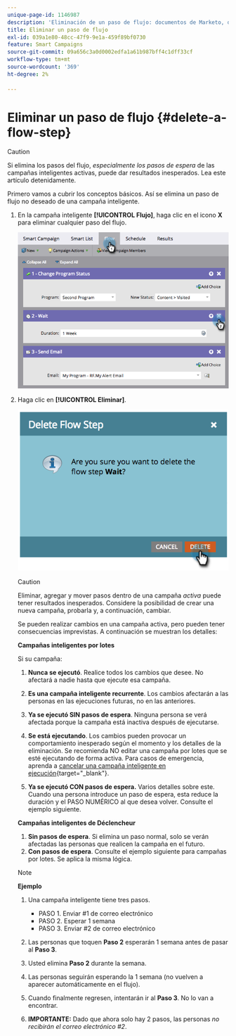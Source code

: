 ```yaml
---
unique-page-id: 1146987
description: 'Eliminación de un paso de flujo: documentos de Marketo, documentación del producto'
title: Eliminar un paso de flujo
exl-id: 039a1e80-48cc-47f9-9e1a-459f89bf0730
feature: Smart Campaigns
source-git-commit: 09a656c3a0d0002edfa1a61b987bff4c1dff33cf
workflow-type: tm+mt
source-wordcount: '369'
ht-degree: 2%

---
```


# Eliminar un paso de flujo {#delete-a-flow-step}

>[!CAUTION]
>
>Si elimina los pasos del flujo, _especialmente los pasos de espera_ de las campañas inteligentes activas, puede dar resultados inesperados. Lea este artículo detenidamente.

Primero vamos a cubrir los conceptos básicos. Así se elimina un paso de flujo no deseado de una campaña inteligente.

1. En la campaña inteligente **[!UICONTROL Flujo]**, haga clic en el icono **X** para eliminar cualquier paso del flujo.

   ![](assets/delete-a-flow-step-1.png)

1. Haga clic en **[!UICONTROL Eliminar]**.

   ![](assets/delete-a-flow-step-2.png)

   >[!CAUTION]
   >
   >Eliminar, agregar y mover pasos dentro de una campaña _activa_ puede tener resultados inesperados. Considere la posibilidad de crear una nueva campaña, probarla y, a continuación, cambiar.

   Se pueden realizar cambios en una campaña activa, pero pueden tener consecuencias imprevistas. A continuación se muestran los detalles:

   **Campañas inteligentes por lotes**

   Si su campaña:

   1. **Nunca se ejecutó**. Realice todos los cambios que desee. No afectará a nadie hasta que ejecute esa campaña.
   1. **Es una campaña inteligente recurrente**. Los cambios afectarán a las personas en las ejecuciones futuras, no en las anteriores.
   1. **Ya se ejecutó SIN pasos de espera**. Ninguna persona se verá afectada porque la campaña está inactiva después de ejecutarse.
   1. **Se está ejecutando**. Los cambios pueden provocar un comportamiento inesperado según el momento y los detalles de la eliminación. Se recomienda NO editar una campaña por lotes que se esté ejecutando de forma activa. Para casos de emergencia, aprenda a [cancelar una campaña inteligente en ejecución](/help/marketo/product-docs/core-marketo-concepts/smart-campaigns/using-smart-campaigns/abort-a-smart-campaign.md){target="_blank"}.

   1. **Ya se ejecutó CON pasos de espera.** Varios detalles sobre este.
Cuando una persona introduce un paso de espera, esta reduce la duración y el PASO NUMÉRICO al que desea volver. Consulte el ejemplo siguiente.

   **Campañas inteligentes de Déclencheur**

   1. **Sin pasos de espera**. Si elimina un paso normal, solo se verán afectadas las personas que realicen la campaña en el futuro.
   1. **Con pasos de espera**. Consulte el ejemplo siguiente para campañas por lotes. Se aplica la misma lógica.

   >[!NOTE]
   >
   >**Ejemplo**
   >
   >1. Una campaña inteligente tiene tres pasos.
   >    * PASO 1. Enviar #1 de correo electrónico
   >    * PASO 2. Esperar 1 semana
   >    * PASO 3. Enviar #2 de correo electrónico
   >
   >1. Las personas que toquen **Paso 2** esperarán 1 semana antes de pasar al **Paso 3**.
   >1. Usted elimina **Paso 2** durante la semana.
   >1. Las personas seguirán esperando la 1 semana (no vuelven a aparecer automáticamente en el flujo).
   >1. Cuando finalmente regresen, intentarán ir al **Paso 3**. No lo van a encontrar.
   >1. **IMPORTANTE:** Dado que ahora solo hay 2 pasos, las personas _no recibirán el correo electrónico #2_.
